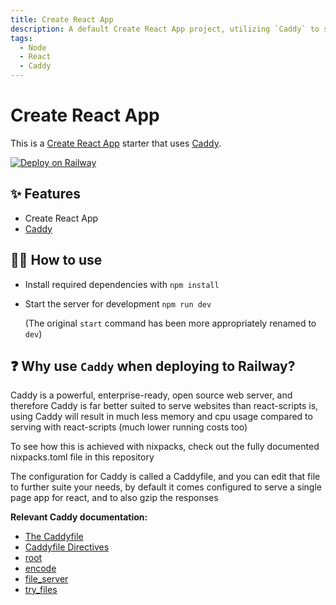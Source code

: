 ```yaml
---
title: Create React App
description: A default Create React App project, utilizing `Caddy` to serve the built app
tags:
  - Node
  - React
  - Caddy
---
```


# Create React App

This is a [Create React App](https://create-react-app.dev/) starter that uses [Caddy](https://caddyserver.com/).

[![Deploy on Railway](https://railway.app/button.svg)](https://railway.app/template/6sjhSn?referralCode=ySCnWl)

## ✨ Features

- Create React App
- [Caddy](https://caddyserver.com/)

## 💁‍♀️ How to use

- Install required dependencies with `npm install`
- Start the server for development `npm run dev`

  (The original `start` command has been more appropriately renamed to `dev`)

## ❓ Why use `Caddy` when deploying to Railway?

Caddy is a powerful, enterprise-ready, open source web server, and therefore Caddy is far better suited to serve websites than react-scripts is, using Caddy will result in much less memory and cpu usage compared to serving with react-scripts (much lower running costs too)

To see how this is achieved with nixpacks, check out the fully documented nixpacks.toml file in this repository

The configuration for Caddy is called a Caddyfile, and you can edit that file to further suite your needs, by default it comes configured to serve a single page app for react, and to also gzip the responses

**Relevant Caddy documentation:**

- [The Caddyfile](https://caddyserver.com/docs/caddyfile)
- [Caddyfile Directives](https://caddyserver.com/docs/caddyfile/directives)
- [root](https://caddyserver.com/docs/caddyfile/directives/root)
- [encode](https://caddyserver.com/docs/caddyfile/directives/encode)
- [file_server](https://caddyserver.com/docs/caddyfile/directives/file_server)
- [try_files](https://caddyserver.com/docs/caddyfile/directives/try_files)
